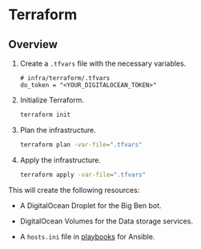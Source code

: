 # Terraform

## Overview

1. Create a `.tfvars` file with the necessary variables.

    ```hcl
    # infra/terraform/.tfvars
    do_token = "<YOUR_DIGITALOCEAN_TOKEN>"
    ```

2. Initialize Terraform.

    ```bash
    terraform init
    ```

3. Plan the infrastructure.

    ```bash
    terraform plan -var-file=".tfvars"
    ```

4. Apply the infrastructure.

    ```bash
    terraform apply -var-file=".tfvars"
    ```

This will create the following resources:

- A DigitalOcean Droplet for the Big Ben bot.

- DigitalOcean Volumes for the Data storage services.

- A `hosts.ini` file in [playbooks](../playbooks) for Ansible.
